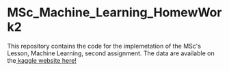 # MSc_Machine_Learning_HomewWork2
This repository contains the code for the implemetation of the  MSc's Lesson, Machine Learning, second assignment.
The data are available on the<a href="https://www.kaggle.com/datasnaek/youtube-new"> kaggle website here!</a> 
